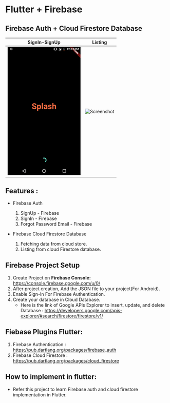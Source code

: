 # Flutter + Firebase 

## Firebase Auth + Cloud Firestore Database
|           SignIn-SignUp            |             Listing              |
|------------------------------------|----------------------------------|
|  <img src="https://github.com/UttamPanchasara/FirstFlutter/blob/master/gif/flutter_login.gif" height="400" alt="Screenshot"/> | <img src="https://github.com/UttamPanchasara/FirstFlutter/blob/master/gif/item_listing.gif" height="400" alt="Screenshot"/> |

## Features :

- Firebase Auth
  1) SignUp - Firebase
  2) SignIn - Firebase
  3) Forgot Password Email - Firebase
  
- Firebase Cloud Firestore Database
  1) Fetching data from cloud store.
  2) Listing from cloud Firestore database.
  
## Firebase Project Setup

1) Create Project on **Firebase Console:** https://console.firebase.google.com/u/0/
2) After project creation, Add the JSON file to your project(For Android). 
3) Enable Sign-In For Firebase Authentication.
4) Create your database in Cloud Database.
    - Here is the link of Google APIs Explorer to insert, update, and delete Database : https://developers.google.com/apis-explorer/#search/firestore/firestore/v1/ 

## Fiebase Plugins Flutter:

1) Firebase Authentication : https://pub.dartlang.org/packages/firebase_auth
2) Firebase Cloud Firestore : https://pub.dartlang.org/packages/cloud_firestore

## How to implement in flutter:
- Refer this project to learn Firebase auth and cloud firestore implementation in Flutter.

